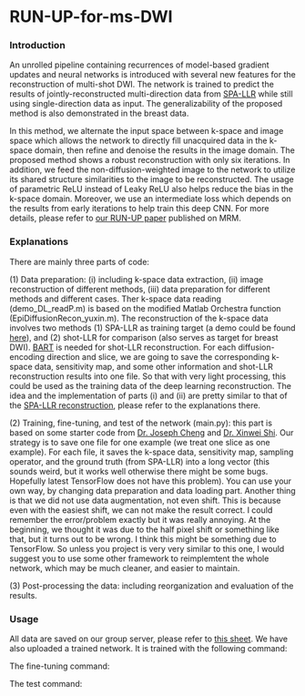 # RUN-UP-for-ms-DWI

### Introduction
An unrolled pipeline containing recurrences of model-based gradient updates and neural networks is introduced with several new features for the reconstruction of multi-shot DWI. The network is trained to predict the results of jointly-reconstructed multi-direction data from [SPA-LLR](https://onlinelibrary.wiley.com/doi/full/10.1002/mrm.28025) while still using single-direction data as input. The generalizability of the proposed method is also demonstrated in the breast data. 

In this method, we alternate the input space between k-space and image space which allows the network to directly fill unacquired data in the k-space domain, then refine and denoise the results in the image domain. The proposed method shows a robust reconstruction with only six iterations. In addition, we feed the non-diffusion-weighted image to the network to utilize its shared structure similarities to the image to be reconstructed. The usage of parametric ReLU instead of Leaky ReLU also helps reduce the bias in the k-space domain. Moreover, we use an intermediate loss which depends on the results from early iterations to help train this deep CNN. For more details, please refer to [our RUN-UP paper]() published on MRM.

### Explanations 
There are mainly three parts of code:

(1) Data preparation: (i) including k-space data extraction, (ii) image reconstruction of different methods, (iii) data preparation for different methods and different cases. Ther k-space data reading (demo_DL_readP.m) is based on the modified Matlab Orchestra function (EpiDiffusionRecon_yuxin.m). The reconstruction of the k-space data involves two methods (1) SPA-LLR as training target (a demo could be found [here]()), and (2) shot-LLR for comparison (also serves as target for breast DWI). [BART](https://mrirecon.github.io/bart/) is needed for shot-LLR reconstruction. For each diffusion-encoding direction and slice, we are going to save the corresponding k-space data, sensitivity map, and some other information and shot-LLR reconstruction results into one file. So that with very light processing, this could be used as the training data of the deep learning reconstruction. The idea and the implementation of parts (i) and (ii) are pretty similar to that of the [SPA-LLR reconstruction](), please refer to the explanations there. 

(2) Training, fine-tuning, and test of the network (main.py): this part is based on some starter code from [Dr. Joseph Cheng](http://mrsrl.stanford.edu/~jycheng/) and [Dr. Xinwei Shi](http://stanford.edu/~xinweis/). Our strategy is to save one file for one example (we treat one slice as one example). For each file, it saves the k-space data, sensitivity map, sampling operator, and the ground truth (from SPA-LLR) into a long vector (this sounds weird, but it works well otherwise there might be some bugs. Hopefully latest TensorFlow does not have this problem). You can use your own way, by changing data preparation and data loading part. Another thing is that we did not use data augmentation, not even shift. This is because even with the easiest shift, we can not make the result correct. I could remember the error/problem exactly but it was really annoying. At the beginning, we thought it was due to the half pixel shift or something like that, but it turns out to be wrong. I think this might be something due to TensorFlow. So unless you project is very very similar to this one, I would suggest you to use some other framework to reimplemtent the whole network, which may be much cleaner, and easier to maintain.

(3) Post-processing the data: including reorganization and evaluation of the results.

### Usage
All data are saved on our group server, please refer to [this sheet](). We have also uploaded a trained network. It is trained with the following command:

The fine-tuning command:

The test command:










